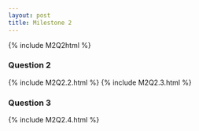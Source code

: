 ```yaml
---
layout: post
title: Milestone 2
---
```


{% include M2Q2html %}

### Question 2

{% include M2Q2.2.html %}
{% include M2Q2.3.html %}

### Question 3

{% include M2Q2.4.html %}
